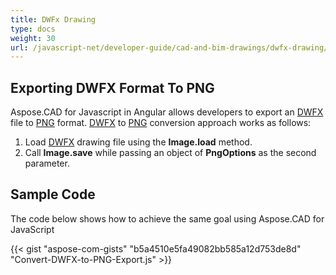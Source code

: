 ```yaml
---
title: DWFx Drawing
type: docs
weight: 30
url: /javascript-net/developer-guide/cad-and-bim-drawings/dwfx-drawing/
---
```


## **Exporting DWFX Format To PNG**

Aspose.CAD for Javascript in Angular allows developers to export an [DWFX](https://docs.fileformat.com/cad/dwfx/) file to [PNG](https://docs.fileformat.com/image/png/) format.
[DWFX](https://docs.fileformat.com/cad/dwfx/) to [PNG](https://docs.fileformat.com/image/png/) conversion approach works as follows:

1. Load [DWFX](https://docs.fileformat.com/cad/dwfx/) drawing file using the **Image.load** method.
1. Call **Image.save** while passing an object of **PngOptions** as the second parameter.

## Sample Code

The code below shows how to achieve the same goal using Aspose.CAD for JavaScript

{{< gist "aspose-com-gists" "b5a4510e5fa49082bb585a12d753de8d" "Convert-DWFX-to-PNG-Export.js" >}}

